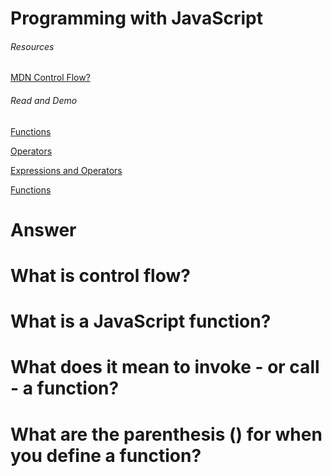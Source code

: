# Programming with JavaScript

###### Resources
 
 [MDN Control Flow?](https://developer.mozilla.org/en-US/docs/Glossary/Control_flow)

 ###### Read and Demo
 [Functions](w3schools.com/js/js_functions.asp)
 
 [Operators](https://www.w3schools.com/js/js_operators.asp)

[Expressions and Operators](https://developer.mozilla.org/en-US/docs/Web/JavaScript/Guide/Expressions_and_Operators)

[Functions](https://developer.mozilla.org/en-US/docs/Web/JavaScript/Guide/Functions)

# Answer
# What is control flow?
######
# What is a JavaScript function?
######
# What does it mean to invoke - or call - a function?
######
# What are the parenthesis () for when you define a function?
######